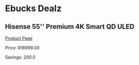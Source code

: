 
# Ebucks Dealz
## Hisense 55'' Premium 4K Smart QD ULED
[Product Page](https://www.ebucks.com/web/shop/productSelected.do?prodId=1045537365&catId=363628262)

Price: R16999.00

Savings: 200.0


	